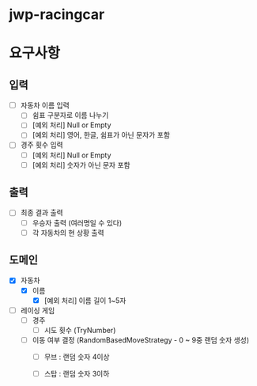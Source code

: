 # jwp-racingcar

# 요구사항

## 입력
- [ ] 자동차 이름 입력
  - [ ] 쉼표 구분자로 이름 나누기
  - [ ] [예외 처리] Null or Empty
  - [ ] [예외 처리] 영어, 한글, 쉼표가 아닌 문자가 포함

- [ ] 경주 횟수 입력
    - [ ] [예외 처리] Null or Empty
    - [ ] [예외 처리] 숫자가 아닌 문자 포함

## 출력
- [ ] 최종 결과 출력
  - [ ] 우승자 출력 (여러명일 수 있다)
  - [ ] 각 자동차의 현 상황 출력

## 도메인
- [x] 자동차
  - [x] 이름
    - [x] [예외 처리] 이름 길이 1~5자

- [ ] 레이싱 게임
  - [ ] 경주
    - [ ] 시도 횟수 (TryNumber)

  - [ ] 이동 여부 결정 (RandomBasedMoveStrategy - 0 ~ 9중 랜덤 숫자 생성)
    - [ ] 무브 : 랜덤 숫자 4이상
    - [ ] 스탑 : 랜덤 숫자 3이하

